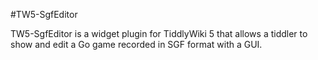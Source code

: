 #TW5-SgfEditor

TW5-SgfEditor is a widget plugin for TiddlyWiki 5 that allows a tiddler to show and edit a Go game recorded in SGF format with a GUI.

